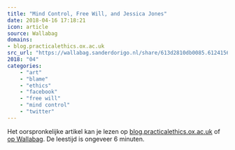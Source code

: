 ```yaml
---
title: "Mind Control, Free Will, and Jessica Jones"
date: 2018-04-16 17:18:21
icon: article
source: Wallabag
domains:
- blog.practicalethics.ox.ac.uk
src_url: "https://wallabag.sanderdorigo.nl/share/613d2810db0085.61241562"
2018: "04"
categories:
    - "art"
    - "blame"
    - "ethics"
    - "facebook"
    - "free will"
    - "mind control"
    - "twitter"
---
```

Het oorspronkelijke artikel kan je lezen op [blog.practicalethics.ox.ac.uk](http://blog.practicalethics.ox.ac.uk/2018/04/mind-control-free-will-and-jessica-jones/) of [op Wallabag](https://wallabag.sanderdorigo.nl/share/613d2810db0085.61241562). De leestijd is ongeveer 6 minuten.
